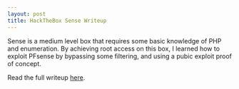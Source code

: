 ```yaml
---
layout: post
title: HackTheBox Sense Writeup
---
```


Sense is a medium level box that requires some basic knowledge of PHP and enumeration. By achieving root access on this box, I learned how to exploit PFsense by bypassing some filtering, and using a pubic exploit proof of concept.

Read the full writeup [here](https://securitynoodle.github.io/writeups/HTB-Sense/).
